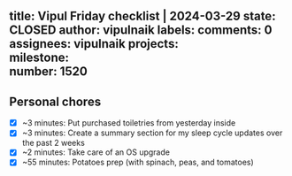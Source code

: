 title:	Vipul Friday checklist | 2024-03-29
state:	CLOSED
author:	vipulnaik
labels:	
comments:	0
assignees:	vipulnaik
projects:	
milestone:	
number:	1520
--
## Personal chores

- [x] ~3 minutes: Put purchased toiletries from yesterday inside
- [x] ~3 minutes: Create a summary section for my sleep cycle updates over the past 2 weeks
- [x] ~2 minutes: Take care of an OS upgrade
- [x] ~55 minutes: Potatoes prep (with spinach, peas, and tomatoes)
